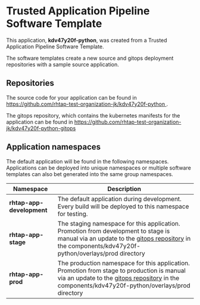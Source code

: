 # Trusted Application Pipeline Software Template

This application, **kdv47y20f-python**, was created from a Trusted Application Pipeline Software Template.

The software templates create a new source and gitops deployment repositories with a sample source application. 

## Repositories

The source code for your application can be found in [https://github.com/rhtap-test-organization-jk/kdv47y20f-python ](https://github.com/rhtap-test-organization-jk/kdv47y20f-python ).
 
The gitops repository, which contains the kubernetes manifests for the application can be found in 
[https://github.com/rhtap-test-organization-jk/kdv47y20f-python-gitops ](https://github.com/rhtap-test-organization-jk/kdv47y20f-python-gitops ) 

## Application namespaces 

The default application will be found in the following namespaces. Applications can be deployed into unique namespaces or multiple software templates can also bet generated into the same group namespaces.  

|  Namespace   |  Description   |  
| -------- | -------- |   
| **rhtap-app-development** | The default application during development. Every build will be deployed to this namespace for testing. | 
| **rhtap-app-stage** | The staging namespace for this application. Promotion from development to stage is manual via an update to the [gitops repository](https://github.com/rhtap-test-organization-jk/kdv47y20f-python-gitops ) in the components/kdv47y20f-python/overlays/prod directory |  
| **rhtap-app-prod** | The production namespace for this application. Promotion from stage to production is manual via an update to the [gitops repository](https://github.com/rhtap-test-organization-jk/kdv47y20f-python-gitops ) in the components/kdv47y20f-python/overlays/prod directory | 